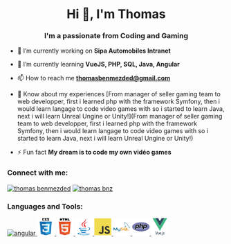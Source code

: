 <h1 align="center">Hi 👋, I'm Thomas</h1>
<h3 align="center">I'm a passionate from Coding and Gaming</h3>

- 🔭 I’m currently working on **Sipa Automobiles Intranet**

- 🌱 I’m currently learning **VueJS, PHP, SQL, Java, Angular**

- 📫 How to reach me **thomasbenmezded@gmail.com**

- 📄 Know about my experiences [From manager of seller gaming team to web developper, first i learned php with the framework Symfony, then i would learn langage to code video games with so i started to learn Java, next i will learn Unreal Ungine or Unity!](From manager of seller gaming team to web developper, first i learned php with the framework Symfony, then i would learn langage to code video games with so i started to learn Java, next i will learn Unreal Ungine or Unity!)

- ⚡ Fun fact **My dream is to code my own vidéo games**

<h3 align="left">Connect with me:</h3>
<p align="left">
<a href="https://linkedin.com/in/thomas benmezded" target="blank"><img align="center" src="https://raw.githubusercontent.com/rahuldkjain/github-profile-readme-generator/master/src/images/icons/Social/linked-in-alt.svg" alt="thomas benmezded" height="30" width="40" /></a>
<a href="https://fb.com/thomas bnz" target="blank"><img align="center" src="https://raw.githubusercontent.com/rahuldkjain/github-profile-readme-generator/master/src/images/icons/Social/facebook.svg" alt="thomas bnz" height="30" width="40" /></a>
</p>

<h3 align="left">Languages and Tools:</h3>
<p align="left"> <a href="https://angular.io" target="_blank" rel="noreferrer"> <img src="https://angular.io/assets/images/logos/angular/angular.svg" alt="angular" width="40" height="40"/> </a> <a href="https://www.w3schools.com/css/" target="_blank" rel="noreferrer"> <img src="https://raw.githubusercontent.com/devicons/devicon/master/icons/css3/css3-original-wordmark.svg" alt="css3" width="40" height="40"/> </a> <a href="https://www.w3.org/html/" target="_blank" rel="noreferrer"> <img src="https://raw.githubusercontent.com/devicons/devicon/master/icons/html5/html5-original-wordmark.svg" alt="html5" width="40" height="40"/> </a> <a href="https://www.java.com" target="_blank" rel="noreferrer"> <img src="https://raw.githubusercontent.com/devicons/devicon/master/icons/java/java-original.svg" alt="java" width="40" height="40"/> </a> <a href="https://developer.mozilla.org/en-US/docs/Web/JavaScript" target="_blank" rel="noreferrer"> <img src="https://raw.githubusercontent.com/devicons/devicon/master/icons/javascript/javascript-original.svg" alt="javascript" width="40" height="40"/> </a> <a href="https://www.mysql.com/" target="_blank" rel="noreferrer"> <img src="https://raw.githubusercontent.com/devicons/devicon/master/icons/mysql/mysql-original-wordmark.svg" alt="mysql" width="40" height="40"/> </a> <a href="https://www.php.net" target="_blank" rel="noreferrer"> <img src="https://raw.githubusercontent.com/devicons/devicon/master/icons/php/php-original.svg" alt="php" width="40" height="40"/> </a> <a href="https://vuejs.org/" target="_blank" rel="noreferrer"> <img src="https://raw.githubusercontent.com/devicons/devicon/master/icons/vuejs/vuejs-original-wordmark.svg" alt="vuejs" width="40" height="40"/> </a> </p>
